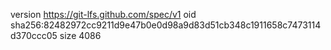 version https://git-lfs.github.com/spec/v1
oid sha256:82482972cc9211d9e47b0e0d98a9d83d51cb348c1911658c7473114d370ccc05
size 4086
